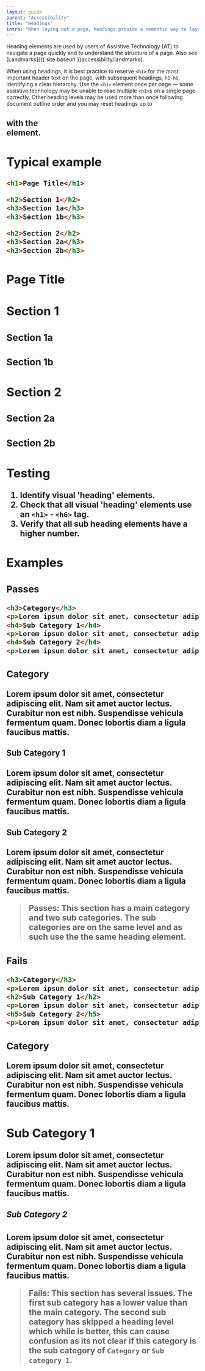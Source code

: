 ```yaml
---
layout: guide
parent: "Accessibility"
title: "Headings"
intro: "When laying out a page, headings provide a semantic way to layout sections of content."
---
```


Heading elements are used by users of Assistive Technology (AT) to navigate a page quickly and to understand the structure of a page. Also see [Landmarks]({{ site.baseurl }}accessibility/landmarks).

When using headings, it is best practice to reserve `<h1>` for the most important header text on the page, with subsequent headings, `h1-h6`, identifying a clear hierarchy. Use the `<h1>` element once per page — some assistive technology may be unable to read multiple `<h1>`s on a single page correctly. Other heading levels may be used more than once following document outline order and you may reset headings up to <h2> with the <section> element.

## Typical example

```html
<h1>Page Title</h1>

<h2>Section 1</h2>
<h3>Section 1a</h3>
<h3>Section 1b</h3>

<h2>Section 2</h2>
<h3>Section 2a</h3>
<h3>Section 2b</h3>
```
<div class="ds-preview">
  <h1>Page Title</h1>

  <h2>Section 1</h2>
  <h3>Section 1a</h3>
  <h3>Section 1b</h3>

  <h2>Section 2</h2>
  <h3>Section 2a</h3>
  <h3>Section 2b</h3>
</div>

## Testing

1. Identify visual 'heading' elements.
2. Check that all visual 'heading' elements use an `<h1>` - `<h6>` tag.
3. Verify that all sub heading elements have a higher number.

## Examples

### Passes

```html
<h3>Category</h3>
<p>Lorem ipsum dolor sit amet, consectetur adipiscing elit. Nam sit amet auctor lectus. Curabitur non est nibh. Suspendisse vehicula fermentum quam. Donec lobortis diam a ligula faucibus mattis.</p>
<h4>Sub Category 1</h4>
<p>Lorem ipsum dolor sit amet, consectetur adipiscing elit. Nam sit amet auctor lectus. Curabitur non est nibh. Suspendisse vehicula fermentum quam. Donec lobortis diam a ligula faucibus mattis.</p>
<h4>Sub Category 2</h4>
<p>Lorem ipsum dolor sit amet, consectetur adipiscing elit. Nam sit amet auctor lectus. Curabitur non est nibh. Suspendisse vehicula fermentum quam. Donec lobortis diam a ligula faucibus mattis.</p>
```
<div class="ds-preview">
  <h3>Category</h3>
  <p>Lorem ipsum dolor sit amet, consectetur adipiscing elit. Nam sit amet auctor lectus. Curabitur non est nibh. Suspendisse vehicula fermentum quam. Donec lobortis diam a ligula faucibus mattis.</p>
  <h4>Sub Category 1</h4>
  <p>Lorem ipsum dolor sit amet, consectetur adipiscing elit. Nam sit amet auctor lectus. Curabitur non est nibh. Suspendisse vehicula fermentum quam. Donec lobortis diam a ligula faucibus mattis.</p>
  <h4>Sub Category 2</h4>
  <p>Lorem ipsum dolor sit amet, consectetur adipiscing elit. Nam sit amet auctor lectus. Curabitur non est nibh. Suspendisse vehicula fermentum quam. Donec lobortis diam a ligula faucibus mattis.</p>
</div>

> **Passes:** This section has a main category and two sub categories. The sub categories are on the same level and as such use the the same heading element.

### Fails

```html
<h3>Category</h3>
<p>Lorem ipsum dolor sit amet, consectetur adipiscing elit. Nam sit amet auctor lectus. Curabitur non est nibh. Suspendisse vehicula fermentum quam. Donec lobortis diam a ligula faucibus mattis.</p>
<h2>Sub Category 1</h2>
<p>Lorem ipsum dolor sit amet, consectetur adipiscing elit. Nam sit amet auctor lectus. Curabitur non est nibh. Suspendisse vehicula fermentum quam. Donec lobortis diam a ligula faucibus mattis.</p>
<h5>Sub Category 2</h5>
<p>Lorem ipsum dolor sit amet, consectetur adipiscing elit. Nam sit amet auctor lectus. Curabitur non est nibh. Suspendisse vehicula fermentum quam. Donec lobortis diam a ligula faucibus mattis.</p>
```
<div class="ds-preview">
  <h3>Category</h3>
  <p>Lorem ipsum dolor sit amet, consectetur adipiscing elit. Nam sit amet auctor lectus. Curabitur non est nibh. Suspendisse vehicula fermentum quam. Donec lobortis diam a ligula faucibus mattis.</p>
  <h2>Sub Category 1</h2>
  <p>Lorem ipsum dolor sit amet, consectetur adipiscing elit. Nam sit amet auctor lectus. Curabitur non est nibh. Suspendisse vehicula fermentum quam. Donec lobortis diam a ligula faucibus mattis.</p>
  <h5>Sub Category 2</h5>
  <p>Lorem ipsum dolor sit amet, consectetur adipiscing elit. Nam sit amet auctor lectus. Curabitur non est nibh. Suspendisse vehicula fermentum quam. Donec lobortis diam a ligula faucibus mattis.</p>
</div>

> **Fails:** This section has several issues. The first sub category has a lower value than the main category. The second sub category has skipped a heading level which while is better, this can cause confusion as its not clear if this category is the sub category of `Category` or `Sub category 1`.
